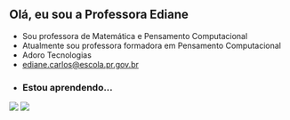 ## Olá, eu sou a Professora Ediane
- Sou professora de  Matemática e Pensamento Computacional  
-  Atualmente sou professora formadora em Pensamento Computacional
- Adoro Tecnologias 
- ediane.carlos@escola.pr.gov.br
- ### Estou aprendendo...
[![](https://img.shields.io/badge/JavaScript-323330?style=for-the-badge&logo=javascript&logoColor=F7DF1E)](https://editor.p5js.org/)
[![](https://img.shields.io/badge/Scratch-4D97FF?style=for-the-badge&logo=Scratch&logoColor=white)](https://scratch.mit.edu/)
<!---
ProfessoraEliane/ProfessoraEliane is a ✨ special ✨ repository because its `README.md` (this file) appears on your GitHub profile.
You can click the Preview link to take a look at your changes.
--->
